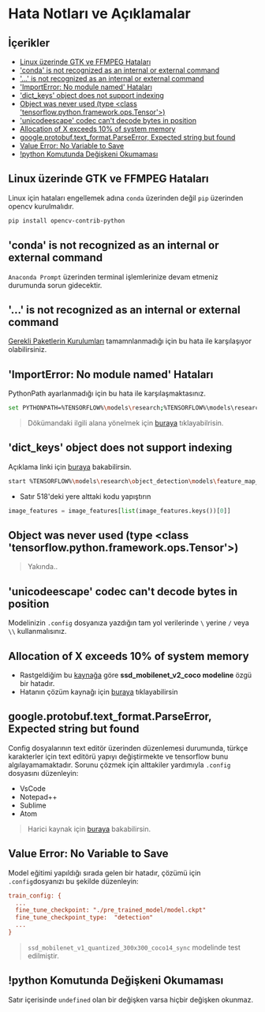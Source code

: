 # Hata Notları ve Açıklamalar <!-- omit in toc -->

## İçerikler <!-- omit in toc -->

- [Linux üzerinde GTK ve FFMPEG Hataları](#linux-%C3%BCzerinde-gtk-ve-ffmpeg-hatalar%C4%B1)
- ['conda' is not recognized as an internal or external command](#conda-is-not-recognized-as-an-internal-or-external-command)
- ['...' is not recognized as an internal or external command](#is-not-recognized-as-an-internal-or-external-command)
- ['ImportError: No module named' Hataları](#importerror-no-module-named-hatalar%C4%B1)
- ['dict_keys' object does not support indexing](#dictkeys-object-does-not-support-indexing)
- [Object was never used (type <class 'tensorflow.python.framework.ops.Tensor'>)](#object-was-never-used-type-class-tensorflowpythonframeworkopstensor)
- ['unicodeescape' codec can't decode bytes in position](#unicodeescape-codec-cant-decode-bytes-in-position)
- [Allocation of X exceeds 10% of system memory](#allocation-of-x-exceeds-10-of-system-memory)
- [google.protobuf.text_format.ParseError, Expected string but found](#googleprotobuftextformatparseerror-expected-string-but-found)
- [Value Error: No Variable to Save](#value-error-no-variable-to-save)
- [!python Komutunda Değişkeni Okumaması](#python-komutunda-de%C4%9Fi%C5%9Fkeni-okumamas%C4%B1)

## Linux üzerinde GTK ve FFMPEG Hataları

Linux için hataları engellemek adına `conda` üzerinden değil `pip` üzerinden opencv kurulmalıdır.

```sh
pip install opencv-contrib-python
```

## 'conda' is not recognized as an internal or external command

`Anaconda Prompt` üzerinden terminal işlemlerinize devam etmeniz durumunda sorun gidecektir.

## '...' is not recognized as an internal or external command

[Gerekli Paketlerin Kurulumları](#gerekli-paketlerin-kurulumlar%C4%B1) tamamnlanmadığı için bu hata ile karşılaşıyor olabilirsiniz.

## 'ImportError: No module named' Hataları

PythonPath ayarlanmadığı için bu hata ile karşılaşmaktasınız.

```sh
set PYTHONPATH=%TENSORFLOW%\models\research;%TENSORFLOW%\models\research\slim;%TENSORFLOW%\models\research\object_detection
```

> Dökümandaki ilgili alana yönelmek için [buraya](#gerekli-ortam-de%C4%9Fi%C5%9Fkenlerinin-tan%C4%B1mlanmas%C4%B1) tıklayabilrisin.

## 'dict_keys' object does not support indexing

Açıklama linki için [buraya](https://github.com/tensorflow/models/pull/6044/files) bakabilirsin.

```sh
start %TENSORFLOW%\models\research\object_detection\models\feature_map_generators.py
```

- Satır 518'deki yere alttaki kodu yapıştırın

```py
image_features = image_features[list(image_features.keys())[0]]
```

## Object was never used (type <class 'tensorflow.python.framework.ops.Tensor'>)

> Yakında..

## 'unicodeescape' codec can't decode bytes in position

Modelinizin `.config` dosyanıza yazdığın tam yol verilerinde `\` yerine `/` veya `\\` kullanmalısınız.

## Allocation of X exceeds 10% of system memory

- Rastgeldiğim bu [kaynağa](https://github.com/tensorflow/tensorflow/issues/18736#issuecomment-385976699) göre **ssd_mobilenet_v2_coco modeline** özgü bir hatadır.
- Hatanın çözüm kaynağı için [buraya](https://github.com/tensorflow/tensorflow/issues/18736#issuecomment-388709455) tıklayabilirsin

<div class="page"/>

## google.protobuf.text_format.ParseError, Expected string but found

Config dosyalarının text editör üzerinden düzenlemesi durumunda, türkçe karakterler için text editörü yapıyı değiştirmekte ve tensorflow bunu algılayamamaktadır. Sorunu çözmek için alttakiler yardımıyla `.config` dosyasını düzenleyin:

- VsCode
- Notepad++
- Sublime
- Atom

> Harici kaynak için [buraya](https://github.com/tensorflow/models/issues/1897#issuecomment-313879598) bakabilirsin.

## Value Error: No Variable to Save

Model eğitimi yapıldığı sırada gelen bir hatadır, çözümü için `.config`dosyanızı bu şekilde düzenleyin:

```cfg
train_config: {
  ...
  fine_tune_checkpoint: "./pre_trained_model/model.ckpt"
  fine_tune_checkpoint_type:  "detection"
  ...
}
```

> `ssd_mobilenet_v1_quantized_300x300_coco14_sync` modelinde test edilmiştir.

## !python Komutunda Değişkeni Okumaması

Satır içerisinde `undefined` olan bir değişken varsa hiçbir değişken okunmaz.
